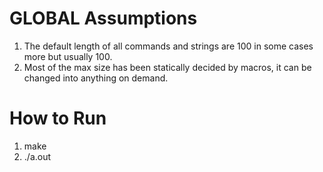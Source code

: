 # GLOBAL Assumptions
1) The default length of all commands and strings are 100 in some cases more but usually 100.
2) Most of the max size has been statically decided by macros, it can be changed into anything on demand.

# How to Run 
1) make
2) ./a.out
